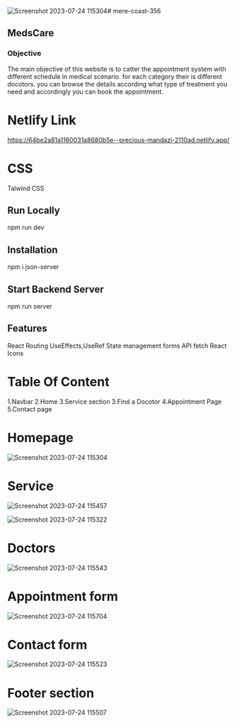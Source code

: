 ![Screenshot 2023-07-24 115304](https://github.com/sanjaybaro/mere-coast-376/assets/123923491/82983dab-1575-435f-b400-50b89ac3baef)# mere-coast-356
## MedsCare
### Objective
The main objective of this website is to catter the appointment system with different schedule in medical scenario. for each category their is different docotors. you can browse the details according what type of treatment you need and accordingly you can book the appointment.

# Netlify Link
https://64be2a81a1160031a8680b5e--precious-mandazi-2110ad.netlify.app/

# CSS
Talwind CSS

## Run Locally 
npm run dev

## Installation
npm i json-server

## Start Backend Server
npm run server

## Features
React Routing
UseEffects,UseRef
State management
forms
API fetch
React Icons

# Table Of Content
1.Navbar
2.Home 
3.Service section
3.Find a Docotor
4.Appointment Page
5.Contact page

# Homepage
![Screenshot 2023-07-24 115304](https://github.com/sanjaybaro/mere-coast-376/assets/123923491/914c0c6d-2335-4af4-96ad-1093f193a8d3)

# Service 
![Screenshot 2023-07-24 115457](https://github.com/sanjaybaro/mere-coast-376/assets/123923491/d203ca60-08b4-45cd-8447-693d9b2eda11)

![Screenshot 2023-07-24 115322](https://github.com/sanjaybaro/mere-coast-376/assets/123923491/e0e2790e-af2b-4d50-a2a7-65acc3d08846)

# Doctors
![Screenshot 2023-07-24 115543](https://github.com/sanjaybaro/mere-coast-376/assets/123923491/b71b4161-89c1-448f-b9d9-97f86320b046)

# Appointment form
![Screenshot 2023-07-24 115704](https://github.com/sanjaybaro/mere-coast-376/assets/123923491/07a0f393-dd3e-4efa-8cb2-f4066ca36d59)

# Contact form
![Screenshot 2023-07-24 115523](https://github.com/sanjaybaro/mere-coast-376/assets/123923491/6d56687d-66cc-4ab7-9ba7-c78576afb5aa)

# Footer section
![Screenshot 2023-07-24 115507](https://github.com/sanjaybaro/mere-coast-376/assets/123923491/5b32d8f8-c6ab-418c-a18f-014df7fecda7)



